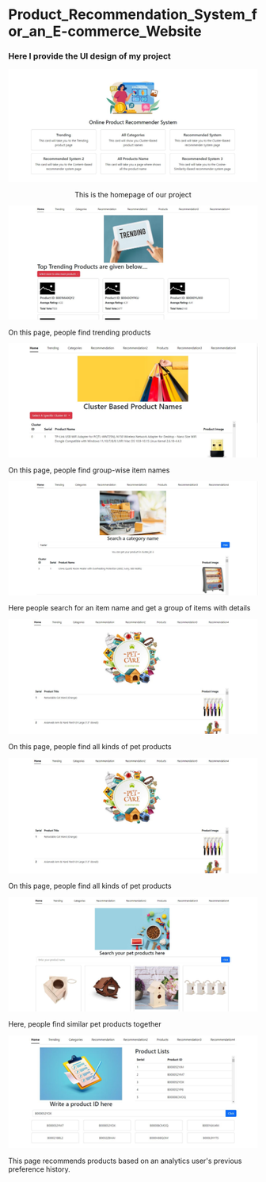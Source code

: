 # Product_Recommendation_System_for_an_E-commerce_Website
<h3>Here I provide the UI design of my project</h3>
<img src="myproject/Screenshots/homepage.JPG">
<p style="text-align:center;">This is the homepage of our project</p>
<img src="myproject/Screenshots/trendingpage.JPG">
<p>On this page, people find trending products</p>
<img src="myproject/Screenshots/clusterpage.JPG">
<p>On this page, people find group-wise item names</p>
<img src="myproject/Screenshots/categorysearch2.JPG">
<p>Here people search for an item name and get a group of items with details </p>
<img src="myproject/Screenshots/pet.JPG">
<p>On this page, people find all kinds of pet products</p>
<img src="myproject/Screenshots/pet.JPG">
<p>On this page, people find all kinds of pet products</p>
<img src="myproject/Screenshots/petsearch2.JPG">
<p>Here, people find similar pet products together</p>
<img src="myproject/Screenshots/list2.JPG">
<p>This page recommends products based on an analytics user's previous preference history.</p>
